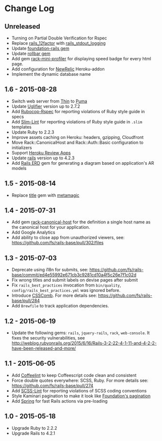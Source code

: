 # Change Log

## Unreleased

- Turning on Partial Double Verification for Rspec
- Replace [rails_12factor](https://github.com/heroku/rails_12factor) with [rails_stdout_logging](https://github.com/heroku/rails_stdout_logging)
- Update [foundation-rails gem](https://github.com/zurb/foundation-rails)
- Update [rollbar gem](https://github.com/rollbar/rollbar-gem)
- Add gem [rack-mini-profiler](https://github.com/MiniProfiler/rack-mini-profiler) for displaying speed badge for every html page.
- Add configuration for [NewRelic](https://devcenter.heroku.com/articles/newrelic) Heroku-addon
- Implement the dynamic database name

## 1.6 - 2015-08-28

- Switch web server from [Thin](https://github.com/macournoyer/thin) to [Puma](https://github.com/puma/puma)
- Update [Uglifier](https://github.com/lautis/uglifier) version up to 2.7.2
- Add [Rubocop-Rspec](https://github.com/nevir/rubocop-rspec) for reporting violations of Ruby style guide in specs
- Add [Slim-Lint](https://github.com/sds/slim-lint) for reporting violations of Ruby style guide in `.slim` templates
- Update Ruby to 2.2.3
- Improve assets caching on Heroku: headers, gzipping, Cloudfront
- Move Rack::CanonicalHost and Rack::Auth::Basic configuration to initializers
- Support [Heroku Review Apps](https://devcenter.heroku.com/articles/github-integration#review-apps)
- Update [rails](https://github.com/rails/rails) version up to 4.2.3
- Add [Rails ERD](https://github.com/voormedia/rails-erd) gem for generating a diagram based on application's AR models

## 1.5 - 2015-08-14

- Replace [title](https://github.com/calebthompson/title) gem with [metamagic](https://github.com/lassebunk/metamagic)

## 1.4 - 2015-07-31

- Add gem [rack-canonical-host](https://github.com/tylerhunt/rack-canonical-host) for the definition a single host name as the canonical host for your application.
- Add Google Analytics
- Add ability to close app from unauthorized viewers, see: https://github.com/fs/rails-base/pull/302/files

## 1.3 - 2015-07-03

- Deprecate using i18n for submits, see: https://github.com/fs/rails-base/commit/ed4e55992e671cb3c9281cd10a4f5c26e7f1c02d
- Fix wrong titles and submit labels on devise pages after submit
- Fix `rails_best_practices` invocation from `bin/quality`, `config/rails_best_practices.yml` was ignored before.
- Introduce [CSSComb](https://github.com/csscomb/csscomb.js). For more details see: https://github.com/fs/rails-base/pull/284
- Add `Brewfile` to track application dependencies.

## 1.2 - 2015-06-19

- Update the following gems: `rails`, `jquery-rails`, `rack`, `web-console`. It fixes the security vulnerabilities, see http://weblog.rubyonrails.org/2015/6/16/Rails-3-2-22-4-1-11-and-4-2-2-have-been-released-and-more/

## 1.1 - 2015-06-05

- Add [Coffeelint](https://github.com/zmbush/coffeelint-ruby) to keep Coffeescript code clean and consistent
- Force double quotes everywhere: SCSS, Ruby. For more details see: https://github.com/fs/rails-base/pull/274
- Add [SCSS-Lint](https://github.com/brigade/scss-lint) for reporting violations of SCSS coding conventions
- Style Kaminari pagination to make it look like [Foundation's pagination](http://foundation.zurb.com/docs/v/4.3.2/components/pagination.html)
- Add [Spring](https://github.com/rails/spring) for fast Rails actions via pre-loading

## 1.0 - 2015-05-18

- Upgrade Ruby to 2.2.2
- Upgrade Rails to 4.2.1
